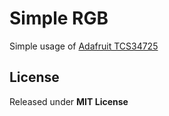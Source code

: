 # Simple RGB
Simple usage of [Adafruit TCS34725](https://www.adafruit.com/product/1334)

## License
Released under **MIT License**

